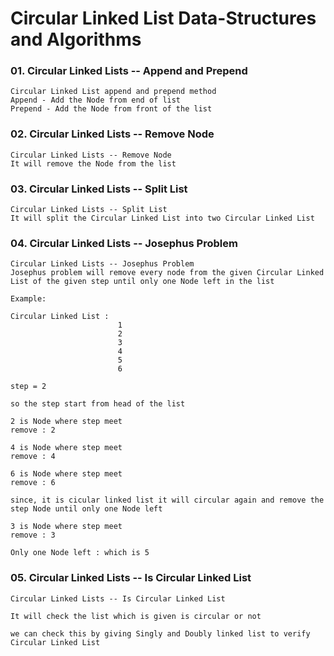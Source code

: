 # Circular Linked List Data-Structures and Algorithms

### 01. Circular Linked Lists -- Append and Prepend

    Circular Linked List append and prepend method
    Append - Add the Node from end of list
    Prepend - Add the Node from front of the list

### 02. Circular Linked Lists -- Remove Node

    Circular Linked Lists -- Remove Node
    It will remove the Node from the list

### 03. Circular Linked Lists -- Split List

    Circular Linked Lists -- Split List
    It will split the Circular Linked List into two Circular Linked List

### 04. Circular Linked Lists -- Josephus Problem

    Circular Linked Lists -- Josephus Problem
    Josephus problem will remove every node from the given Circular Linked List of the given step until only one Node left in the list

    Example:

    Circular Linked List :
                            1
                            2
                            3
                            4
                            5
                            6

    step = 2

    so the step start from head of the list

    2 is Node where step meet
    remove : 2

    4 is Node where step meet
    remove : 4

    6 is Node where step meet
    remove : 6

    since, it is cicular linked list it will circular again and remove the step Node until only one Node left

    3 is Node where step meet
    remove : 3

    Only one Node left : which is 5

### 05. Circular Linked Lists -- Is Circular Linked List

    Circular Linked Lists -- Is Circular Linked List

    It will check the list which is given is circular or not

    we can check this by giving Singly and Doubly linked list to verify Circular Linked List
